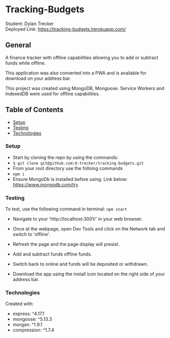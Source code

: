 # Tracking-Budgets

Student: Dylan Trecker </br>
Deployed Link: https://tracking-budgets.herokuapp.com/

## General 
A finance tracker with offline capabilities allowing you to add or subtract funds while offline. 

This application was also converted into a PWA and is available for download on your address bar. 

This project was created using MongoDB, Mongoose. Service Workers and IndexedDB were used for offline capabilities. 

## Table of Contents

- [Setup](#setup)
- [Testing](#testing)
- [Technologies](#technologies)

### Setup
* Start by cloning the repo by using the commands:
* `$ git clone git@github.com:d-trecker/tracking-budgets.git`
* From your root directory use the folloing commands
* `npm i`
* Ensure MongoDb is installed before using. Link below:
https://www.mongodb.com/try

### Testing
To test, use the following command in terminal:
`npm start`

* Navigate to your 'http://localhost:3001/' in your web browser. 

* Once at the webpage, open Dev Tools and click on the Network tab and switch to 'offline'.

* Refresh the page and the page display will presist. 

* Add and subtract funds offline funds. 

* Switch back to online and funds will be deposited or withdrawn. 

* Download the app using the install icon located on the right side of your address bar. 

### Technologies
Created  with: 
* express: ^4.17.1
* mongoose: ^5.13.3
* morgan: ^1.9.1
* compression: ^1.7.4
